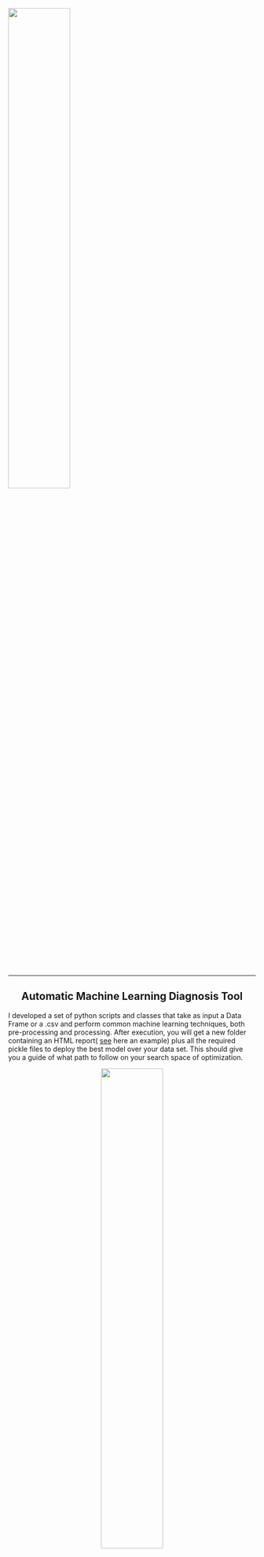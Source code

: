 


<img src="http://garisplace.com/img/default-monochrome-black.svg" width="50%"/>

---

<center> <h2> Automatic Machine Learning Diagnosis Tool </h2> </center>

I developed a set of python scripts and classes that take as input 
a Data Frame or a .csv and perform common machine learning techniques,
both pre-processing and processing. After execution, you will get a new folder
containing an HTML report( [see](http://garisplace.com/UniversalBank.html) here an example) plus all the required pickle files
to deploy the best model over your data set. This should give you a guide
of what path to follow on your search space of optimization.


<center> 
<img src="http://garisplace.com/img/dig_flow.png" width="50%"/>
</center>

<h3> Installation: </h3> 

Tested using anaconda.
On terminal (respect the installation order!):
1. `conda create -n MLDiagnossisTool python=3.6`
2. `conda activate MLDiagnossisTool`
	1. --on ubuntu: `conda install -c conda-forge xgboost==0.90`
	1. --on Windows `conda install -c anaconda py-xgboost==0.90`
3. `conda install scikit-learn=0.21.3`
4. `conda install pandas=0.25.3`
5. `conda install matplotlib=3.1.0`
6. `conda install seaborn==0.9.0`
7. `conda install -c districtdatalabs yellowbrick==1.0.1`
8. `conda install -c conda-forge imbalanced-learn==0.5.0`
9. `conda install -c anaconda jinja2==2.10.3`


<h3> Example of use: </h3> 

Run on python environment:
`python 1_execute_example_dataset.py`

``` python
import CoreML
import pandas as pd

# DO NOT FORGET THE FORWARD SLASH "/" ON name
# name="/UniversalBank",
df_1=pd.read_csv("./Datasets/UniversalBank.csv", delimiter=";",decimal=".")
score_1=CoreML.core_diagnosis(data_origin=df_1,
                  data_origin_string="object_dataframe",
                  name="/UniversalBank",
                  string_metric="roc_auc_score",
                  number_of_clusters=40,
                  hiper_tunning_iters=15,
                  futher_op_boo=True,
                  balance_train=False,
                  clustering=True,
                  polynomial=True,
                  test_size=0.3)
print("UniversalBank",score_1)
```

After the prior execution, you can deploy on new data (this is just an example,
so I will use the same training data.)

Run on python environment:
`python 2_execute_production_example.py`

``` python
#Auxiliar function that will read a folder
# that contains the pickle files output of
# CoreML.
from Deploy import deploy_helper
import pandas as pd

#Path to folder with output of CoreML
path="./UniversalBank"

#Use auxiliar function "deploy_helper"
# this will configure the objects
# to exactly reproduce the training set-up
# in new data.
predictor=deploy_helper(path)

#Read data
path_csv="./Datasets/UniversalBank.csv"
data_t=pd.read_csv(path_csv, delimiter=";",decimal=".")

#This is an example with the same data used for training.
# removing the target is necessary. On production the target
# class is not available.
y_real=data_t["Target"]
data_t.drop("Target",axis=1,inplace=True)
#Create DataFrame of predictions.
predictions=predictor.make_predictions(data_t,False)

print(predictions)
```

<h3> Comments: </h3> 

+ The software is prepared to read dataframe or csv, however, the csv must be separated by semi columns “;”. 
+ The target variable must be the last column.
+ The software can only be used for binary classification.
+ It is able to handle categorical data. 
+ It is able to handle missing values, on target removes the register, on numerical replace by the mean, on categorical also remove (This feature was deactivated, user must pass data set without missing data). 
+ If binary data is included in the features, they cannot be integers. For example, Gender cannot be 1 and 2, it must be “male” or “female”. This is due to the automatic detection of type data, in the case of Gender =1 or 2, the feature will be treated as numeric instead of categorical and won’t be hot encoded as intended.
+ The file 1_execute_example_dataset.py, contains the recommended parameters for core_diagnosis function. This configuration is balanced in terms of computational time and final score. Increasing the parameter hiper_tunning_iters is the most reliable way of increasing the score, but the computational time will also increase accordingly.
+ From my point of view, this software is a guiding tool rather than a final ruler. That is why I programmed it with so many parameters, and why the report is so important. For example, only a human can decide that in a giving situation, Quadratic Discriminant Analysis that scored 89% is a better option than Multi layer perceptron that score 95%, because the speed of prediction is QDA is much faster than MLP.
+ UniversalBank is data set randomly extracted from Kaggle.
+ folders data_banknote_authentication and UniversalBank are examples of outputs of execution.